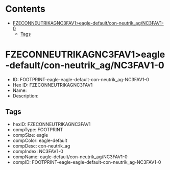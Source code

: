 



Contents
========

* [FZECONNEUTRIKAGNC3FAV1>eagle-default/con-neutrik_ag/NC3FAV1-0](#fzeconneutrikagnc3fav1eagle-defaultcon-neutrik_agnc3fav1-0)
	* [Tags](#tags)

# FZECONNEUTRIKAGNC3FAV1>eagle-default/con-neutrik_ag/NC3FAV1-0

- ID: FOOTPRINT-eagle-eagle-default-con-neutrik_ag-NC3FAV1-0
- Hex ID: FZECONNEUTRIKAGNC3FAV1
- Name: 
- Description: 

## Tags

- hexID: FZECONNEUTRIKAGNC3FAV1
- oompType: FOOTPRINT
- oompSize: eagle
- oompColor: eagle-default
- oompDesc: con-neutrik_ag
- oompIndex: NC3FAV1-0
- oompName: eagle-default/con-neutrik_ag/NC3FAV1-0
- oompID: FOOTPRINT-eagle-eagle-default-con-neutrik_ag-NC3FAV1-0
